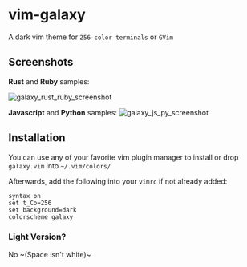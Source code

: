 # vim-galaxy

A dark vim theme for `256-color terminals` or `GVim`

## Screenshots
**Rust** and **Ruby** samples:

![galaxy_rust_ruby_screenshot](https://user-images.githubusercontent.com/22797257/72673926-96d87780-3a68-11ea-8490-114ea6f5a05c.png)

**Javascript** and **Python** samples:
![galaxy_js_py_screenshot](https://user-images.githubusercontent.com/22797257/72673940-bec7db00-3a68-11ea-945e-49b1e51d746c.png)

## Installation
You can use any of your favorite vim plugin manager to install or drop `galaxy.vim` into `~/.vim/colors/`

Afterwards, add the following into your `vimrc` if not already added:
```vim
syntax on
set t_Co=256
set background=dark
colorscheme galaxy
```

### Light Version?
No ~(Space isn't white)~
